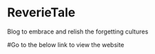 # ReverieTale
Blog to embrace and relish the forgetting cultures

#Go to the below link to view the website

